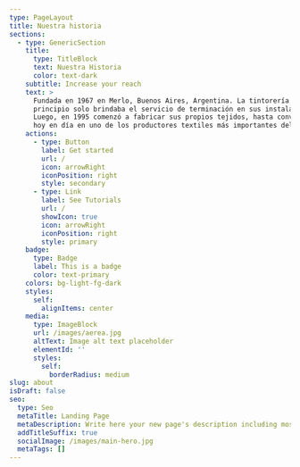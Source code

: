 ```yaml
---
type: PageLayout
title: Nuestra historia
sections:
  - type: GenericSection
    title:
      type: TitleBlock
      text: Nuestra Historia
      color: text-dark
    subtitle: Increase your reach
    text: >
      Fundada en 1967 en Merlo, Buenos Aires, Argentina. La tintorería en un
      principio solo brindaba el servicio de terminación en sus instalaciones.
      Luego, en 1995 comenzó a fabricar sus propios tejidos, hasta convertirse
      hoy en día en uno de los productores textiles más importantes del país.
    actions:
      - type: Button
        label: Get started
        url: /
        icon: arrowRight
        iconPosition: right
        style: secondary
      - type: Link
        label: See Tutorials
        url: /
        showIcon: true
        icon: arrowRight
        iconPosition: right
        style: primary
    badge:
      type: Badge
      label: This is a badge
      color: text-primary
    colors: bg-light-fg-dark
    styles:
      self:
        alignItems: center
    media:
      type: ImageBlock
      url: /images/aerea.jpg
      altText: Image alt text placeholder
      elementId: ''
      styles:
        self:
          borderRadius: medium
slug: about
isDraft: false
seo:
  type: Seo
  metaTitle: Landing Page
  metaDescription: Write here your new page's description including most relevant keywords.
  addTitleSuffix: true
  socialImage: /images/main-hero.jpg
  metaTags: []
---
```

